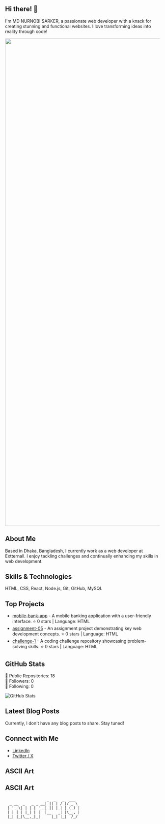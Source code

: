 ## Hi there! 👋

I'm MD NURNOBI SARKER, a passionate web developer with a knack for creating stunning and functional websites. I love transforming ideas into reality through code!

<p align="center">
  <img src="https://i.ibb.co/nsvV865Q/Screenshot-2025-08-08-032111.png" alt="logo" width="1584"/>
</p>

## About Me

Based in Dhaka, Bangladesh, I currently work as a web developer at Extternall. I enjoy tackling challenges and continually enhancing my skills in web development.

## Skills & Technologies

HTML, CSS, React, Node.js, Git, GitHub, MySQL

## Top Projects

- [mobile-bank-app](https://github.com/nur419/mobile-bank-app) - A mobile banking application with a user-friendly interface. ⭐️ 0 stars | Language: HTML  
- [assignment-05](https://github.com/nur419/assignment-05) - An assignment project demonstrating key web development concepts. ⭐️ 0 stars | Language: HTML  
- [challenge-1](https://github.com/nur419/challenge-1) - A coding challenge repository showcasing problem-solving skills. ⭐️ 0 stars | Language: HTML  

## GitHub Stats

🌟 Public Repositories: 18  
👥 Followers: 0  
🔗 Following: 0  

![GitHub Stats](https://github-readme-stats.vercel.app/api?username=nur419&show_icons=true&hide_title=true&count_private=true&theme=radical)

## Latest Blog Posts

Currently, I don't have any blog posts to share. Stay tuned!

## Connect with Me

- [LinkedIn](https://linkedin.com/in/nurnobi-sorkar-5995a025b)  
- [Twitter / X](https://x.com/NURNOBISARKER71)

## ASCII Art


## ASCII Art

```
                   _  _   _  ___  
  _ __  _   _ _ __| || | / |/ _ \ 
 | '_ \| | | | '__| || |_| | (_) |
 | | | | |_| | |  |__   _| |\__, |
 |_| |_|\__,_|_|     |_| |_|  /_/ 
                                  
```
